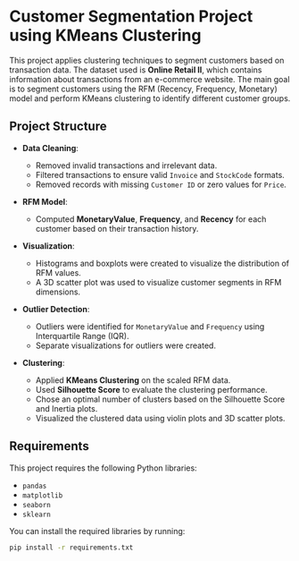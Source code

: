 # Customer Segmentation Project using KMeans Clustering

This project applies clustering techniques to segment customers based on transaction data. The dataset used is **Online Retail II**, which contains information about transactions from an e-commerce website. The main goal is to segment customers using the RFM (Recency, Frequency, Monetary) model and perform KMeans clustering to identify different customer groups.

## Project Structure

- **Data Cleaning**: 
  - Removed invalid transactions and irrelevant data.
  - Filtered transactions to ensure valid `Invoice` and `StockCode` formats.
  - Removed records with missing `Customer ID` or zero values for `Price`.

- **RFM Model**:
  - Computed **MonetaryValue**, **Frequency**, and **Recency** for each customer based on their transaction history.

- **Visualization**:
  - Histograms and boxplots were created to visualize the distribution of RFM values.
  - A 3D scatter plot was used to visualize customer segments in RFM dimensions.

- **Outlier Detection**:
  - Outliers were identified for `MonetaryValue` and `Frequency` using Interquartile Range (IQR).
  - Separate visualizations for outliers were created.

- **Clustering**:
  - Applied **KMeans Clustering** on the scaled RFM data.
  - Used **Silhouette Score** to evaluate the clustering performance.
  - Chose an optimal number of clusters based on the Silhouette Score and Inertia plots.
  - Visualized the clustered data using violin plots and 3D scatter plots.

## Requirements

This project requires the following Python libraries:

- `pandas`
- `matplotlib`
- `seaborn`
- `sklearn`

You can install the required libraries by running:

```bash
pip install -r requirements.txt
